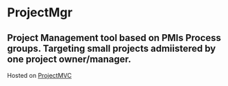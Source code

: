 # ProjectMgr
## Project Management tool based on PMIs Process groups. Targeting small projects admiistered by one project owner/manager.

Hosted on [ProjectMVC](https://projectmgr-app.herokuapp.com/)
